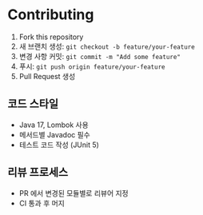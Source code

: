 # Contributing

1. Fork this repository
2. 새 브랜치 생성: `git checkout -b feature/your-feature`
3. 변경 사항 커밋: `git commit -m "Add some feature"`
4. 푸시: `git push origin feature/your-feature`
5. Pull Request 생성

## 코드 스타일
- Java 17, Lombok 사용
- 메서드별 Javadoc 필수
- 테스트 코드 작성 (JUnit 5)

## 리뷰 프로세스
- PR 에서 변경된 모듈별로 리뷰어 지정
- CI 통과 후 머지  
